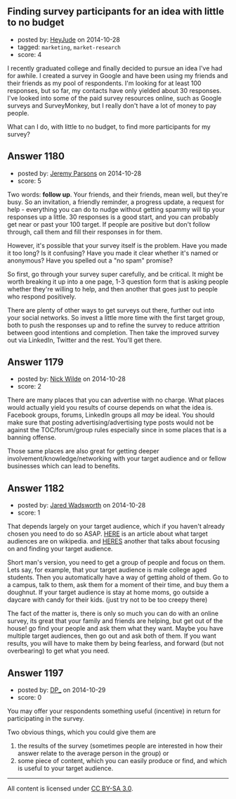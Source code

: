 ## Finding survey participants for an idea with little to no budget

- posted by: [HeyJude](https://stackexchange.com/users/5244390/heyjude) on 2014-10-28
- tagged: `marketing`, `market-research`
- score: 4

I recently graduated college and finally decided to pursue an idea I've had for awhile. I created a survey in Google and have been using my friends and their friends as my pool of respondents. I'm looking for at least 100 responses, but so far, my contacts have only yielded about 30 responses. I've looked into some of the paid survey resources online, such as Google surveys and SurveyMonkey, but I really don't have a lot of money to pay people. 

What can I do, with little to no budget, to find more participants for my survey? 


## Answer 1180

- posted by: [Jeremy Parsons](https://stackexchange.com/users/497810/jeremy-parsons) on 2014-10-28
- score: 5

Two words: **follow up**. Your friends, and their friends, mean well, but they're busy. So an invitation, a friendly reminder, a progress update, a request for help - everything you can do to nudge without getting spammy will tip your responses up a little. 30 responses is a good start, and you can probably get near or past your 100 target. If people are positive but don't follow through, call them and fill their responses in for them.

However, it's possible that your survey itself is the problem. Have you made it too long? Is it confusing? Have you made it clear whether it's named or anonymous? Have you spelled out a "no spam" promise?

So first, go through your survey super carefully, and be critical. It might be worth breaking it up into a one page, 1-3 question form that is asking people whether they're willing to help, and then another that goes just to people who respond positively.

There are plenty of other ways to get surveys out there, further out into your social networks. So invest a little more time with the first target group, both to push the responses up and to refine the survey to reduce attrition between good intentions and completion. Then take the improved survey out via LinkedIn, Twitter and the rest. You'll get there.


## Answer 1179

- posted by: [Nick Wilde](https://stackexchange.com/users/454046/nick-wilde) on 2014-10-28
- score: 2

There are many places that you can advertise with no charge. What places would actually yield you results of course depends on what the idea is. Facebook groups, forums, LinkedIn groups all *may* be ideal. You should make sure that posting advertising/advertising type posts would not be against the TOC/forum/group rules especially since in some places that is a banning offense. 

Those same places are also great for getting deeper involvement/knowledge/networking with your target audience and or fellow businesses which can lead to benefits.


## Answer 1182

- posted by: [Jared Wadsworth](https://stackexchange.com/users/5056044/jared-wadsworth) on 2014-10-28
- score: 1

<p>That depends largely on your target audience, which if you haven't already chosen you need to do so ASAP. <a href="http://en.wikipedia.org/wiki/Target_audience" rel="nofollow">HERE</a> is an article about what target audiences are on wikipedia. and <a href="http://marketing.about.com/cs/brandmktg/a/target_market.htm" rel="nofollow">HERES</a> another that talks about focusing on and finding your target audience. </p>

<p>Short man's version, you need to get a group of people and focus on them. Lets say, for example, that your target audience is male college aged students. Then you automatically have a way of getting ahold of them. Go to a campus, talk to them, ask them for a moment of their time, and buy them a doughnut. If your target audience is stay at home moms, go outside a daycare with candy for their kids. (just try not to be too creepy there) </p>

<p>The fact of the matter is, there is only so much you can do with an online survey, its great that your family and friends are helping, but get out of the house! go find your people and ask them what they want. Maybe you have multiple target audiences, then go out and ask both of them. If you want results, you will have to make them by being fearless, and forward (but not overbearing) to get what you need.</p>



## Answer 1197

- posted by: [DP_](https://stackexchange.com/users/171799/dp) on 2014-10-29
- score: 0

You may offer your respondents something useful (incentive) in return for participating in the survey.

Two obvious things, which you could give them are 

  1. the results of the survey (sometimes people are interested in how their answer relate to the average person in the group) or
  1. some piece of content, which you can easily produce or find, and which is useful to your target audience.



---

All content is licensed under [CC BY-SA 3.0](https://creativecommons.org/licenses/by-sa/3.0/).
